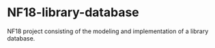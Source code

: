 # NF18-library-database
NF18 project consisting of the modeling and implementation of a library database.
